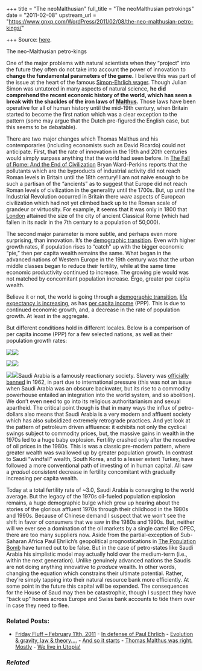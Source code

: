 +++
title = "The neoMalthusian"
full_title = "The neoMalthusian petrokings"
date = "2011-02-08"
upstream_url = "https://www.gnxp.com/WordPress/2011/02/08/the-neo-malthusian-petro-kings/"

+++
Source: [here](https://www.gnxp.com/WordPress/2011/02/08/the-neo-malthusian-petro-kings/).

The neo-Malthusian petro-kings

One of the major problems with natural scientists when they “project” into the future they often do not take into account the power of innovation to **change the fundamental parameters of the game.** I believe this was part of the issue at the heart of the famous [Simon-Ehrlich wager](https://en.wikipedia.org/wiki/Simon%E2%80%93Ehrlich_wager). Though Julian Simon was untutored in many aspects of natural science, **he did comprehend the recent economic history of the world, which has seen a break with the shackles of the iron laws of [Malthus](https://en.wikipedia.org/wiki/Malthusian_catastrophe).** Those laws have been operative for all of human history until the mid-19th century, when Britain started to become the first nation which was a clear exception to the pattern (some may argue that the Dutch pre-figured the English case, but this seems to be debatable).

There are two major changes which Thomas Malthus and his contemporaries (including economists such as David Ricardo) could not anticipate. First, that the rate of innovation in the 19th and 20th centuries would simply surpass anything that the world had seen before. In [The Fall of Rome: And the End of Civilization](https://www.amazon.com/exec/obidos/ASIN/0192807285/geneexpressio-20) Bryan Ward-Perkins reports that the pollutants which are the byproducts of industrial activity did not reach Roman levels in Britain until the 18th century! I am not naive enough to be such a partisan of the “ancients” as to suggest that Europe did not reach Roman levels of civilization in the generality until the 1700s. But, up until the Industrial Revolution occurred in Britain there *were* aspects of European civilization which had not yet climbed back up to the Roman scale of grandeur or virtuosity. For example, it seems that it was only in 1800 that [London](https://en.wikipedia.org/wiki/Historic_list_of_cities_of_Europe) attained the size of the city of ancient Classical Rome (which had fallen in its nadir in the 7th century to a population of 50,000).

The second major parameter is more subtle, and perhaps even more surprising, than innovation. It’s the [demographic transition](https://en.wikipedia.org/wiki/Demographic_transition). Even with higher growth rates, if population rises to “catch” up with the bigger economic “pie,” then per capita wealth remains the same. What began in the advanced nations of Western Europe in the 19th century was that the urban middle classes began to reduce their fertility, while at the same time economic productivity continued to increase. The growing pie would was not matched by concomitant population increase. Ergo, greater per capita wealth.

Believe it or not, the world is going through a [demographic transition](https://www.google.com/publicdata/explore?ds=d5bncppjof8f9_&ctype=l&strail=false&nselm=h&met_y=sp_pop_grow&hl=en&dl=en), [life expectancy is increasing](https://www.google.com/publicdata/explore?ds=d5bncppjof8f9_&ctype=l&strail=false&nselm=h&met_y=sp_dyn_le00_in&scale_y=lin&ind_y=false&rdim=country&tdim=true&tstart=-315619200000&tunit=Y&tlen=48&hl=en&dl=en&iconSize=0.5&uniSize=0.035), as has [per capita income](https://www.google.com/publicdata/explore?ds=d5bncppjof8f9_&ctype=l&strail=false&nselm=h&met_y=ny_gnp_pcap_pp_cd&scale_y=lin&ind_y=false&rdim=country&tdim=true&tstart=315532800000&tunit=Y&tlen=29&hl=en&dl=en&iconSize=0.5&uniSize=0.035) (PPP). This is due to continued economic growth, and, a decrease in the rate of population growth. At least in the aggregate.

But different conditions hold in different locales. Below is a comparison of per capita income (PPP) for a few selected nations, as well as their population growth rates:

  
[![](https://i0.wp.com/blogs.discovermagazine.com/gnxp/files/2011/02/saud2.png?resize=600%2C355)![](https://i0.wp.com/blogs.discovermagazine.com/gnxp/files/2011/02/saud2.png?resize=600%2C355)](https://i0.wp.com/blogs.discovermagazine.com/gnxp/files/2011/02/saud2.png)

[![](https://i0.wp.com/blogs.discovermagazine.com/gnxp/files/2011/02/saudi3.png?resize=600%2C354)![](https://i0.wp.com/blogs.discovermagazine.com/gnxp/files/2011/02/saudi3.png?resize=600%2C354)](https://i0.wp.com/blogs.discovermagazine.com/gnxp/files/2011/02/saudi3.png)

[![](https://i0.wp.com/blogs.discovermagazine.com/gnxp/files/2011/02/800px-The_Holy_Mosque_in_Mecca-300x225.jpg?resize=300%2C225)![](https://i0.wp.com/blogs.discovermagazine.com/gnxp/files/2011/02/800px-The_Holy_Mosque_in_Mecca-300x225.jpg?resize=300%2C225)](https://i0.wp.com/blogs.discovermagazine.com/gnxp/files/2011/02/800px-The_Holy_Mosque_in_Mecca.jpg)Saudi Arabia is a famously reactionary society. Slavery was [officially banned](http://www.bbc.co.uk/religion/religions/islam/history/slavery_1.shtml#section_8) in 1962, in part due to international pressure (this was not an issue when Saudi Arabia was an obscure backwater, but its rise to a commodity powerhouse entailed an integration into the world system, and so abolition). We don’t even need to go into its religious authoritarianism and sexual apartheid. The critical point though is that in many ways the influx of petro-dollars also means that Saudi Arabia is a very modern and affluent society which has also subsidized extremely retrograde practices. And yet look at the pattern of petroleum driven affluence: it exhibits not only the cyclical swings subject to commodity prices, but, the massive gains in wealth in the 1970s led to a huge baby explosion. Fertility crashed only after the nosedive of oil prices in the 1980s. This is was a classic pre-modern pattern, where greater wealth was swallowed up by greater population growth. In contrast to Saudi “windfall” wealth, South Korea, and to a lesser extent Turkey, have followed a more conventional path of investing of in human capital. All saw a *gradual consistent* decrease in fertility concomitant with gradually increasing per capita wealth.

Today at a total fertility rate of \~3.0, Saudi Arabia is converging to the world average. But the legacy of the 1970s oil-fueled population explosion remains, a huge demographic bulge which grew up hearing about the stories of the glorious affluent 1970s through their childhood in the 1980s and 1990s. Because of Chinese demand I suspect that we won’t see the shift in favor of consumers that we saw in the 1980s and 1990s. But, neither will we ever see a domination of the oil markets by a single cartel like OPEC, there are too many suppliers now. Aside from the partial-exception of Sub-Saharan Africa Paul Ehrlich’s geopolitical prognostications in [The Population Bomb](https://www.amazon.com/exec/obidos/ASIN/B000EI3XOS/geneexpressio-20) have turned out to be false. But in the case of petro-states like Saudi Arabia his simplistic model may actually hold over the medium-term (i.e., within the next generation). Unlike genuinely advanced nations the Saudis are not doing anything innovative to *produce* wealth. In other words, changing the equation which constrains their ultimate potential. Rather, they’re simply tapping into their natural resource bank more efficiently. At some point in the future this capital will be expended. The consequences for the House of Saud may then be catastrophic, though I suspect they have “back up” homes across Europe and Swiss bank accounts to tide them over in case they need to flee.

### Related Posts:

- [Friday Fluff – February 11th,
  2011](https://www.gnxp.com/WordPress/2011/02/11/friday-fluff-february-11th-2011/) - [In defense of Paul
  Ehrlich](https://www.gnxp.com/WordPress/2015/06/05/in-defense-of-paul-ehrlich/) - [Evolution & gravity, law &
  theory....](https://www.gnxp.com/WordPress/2008/01/09/evolution-gravity-law-theory/) - [And so it
  starts](https://www.gnxp.com/WordPress/2007/08/24/and-so-it-starts/) - [Thomas Malthus was right.
  Mostly](https://www.gnxp.com/WordPress/2010/03/29/thomas-malthus-was-right-mostly/) - [We live in
  Utopia!](https://www.gnxp.com/WordPress/2010/05/19/we-live-in-utopia/)

### *Related*

[](https://www.addtoany.com/add_to/facebook?linkurl=https%3A%2F%2Fwww.gnxp.com%2FWordPress%2F2011%2F02%2F08%2Fthe-neo-malthusian-petro-kings%2F&linkname=The%20neo-Malthusian%20petro-kings "Facebook")[](https://www.addtoany.com/add_to/twitter?linkurl=https%3A%2F%2Fwww.gnxp.com%2FWordPress%2F2011%2F02%2F08%2Fthe-neo-malthusian-petro-kings%2F&linkname=The%20neo-Malthusian%20petro-kings "Twitter")[](https://www.addtoany.com/add_to/email?linkurl=https%3A%2F%2Fwww.gnxp.com%2FWordPress%2F2011%2F02%2F08%2Fthe-neo-malthusian-petro-kings%2F&linkname=The%20neo-Malthusian%20petro-kings "Email")[](https://www.addtoany.com/share)
